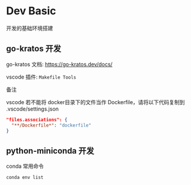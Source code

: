 # Dev Basic

开发的基础环境搭建

## go-kratos 开发

go-kratos 文档: https://go-kratos.dev/docs/

vscode 插件: `Makefile Tools`

备注

vscode 若不能将 docker目录下的文件当作 Dockerfile，请将以下代码复制到 .vscode/settings.json
```json
"files.associations": {
  "**/Dockerfile*": "dockerfile"
}
```

## python-miniconda 开发

conda 常用命令
```bash
conda env list
```